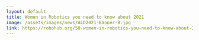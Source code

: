```yaml
---
layout: default
title: Women in Robotics you need to know about 2021
image: /assets/images/news/ALD2021-Banner-B.jpg
link: https://robohub.org/50-women-in-robotics-you-need-to-know-about-2021/
---
```

